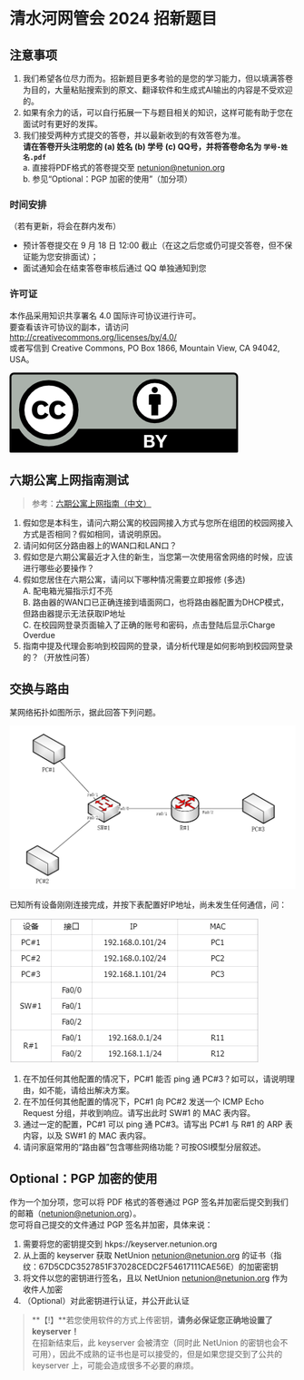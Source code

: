 # 清水河网管会 2024 招新题目

## 注意事项

1. 我们希望各位尽力而为。招新题目更多考验的是您的学习能力，但以填满答卷为目的，大量粘贴搜索到的原文、翻译软件和生成式AI输出的内容是不受欢迎的。
2. 如果有余力的话，可以自行拓展一下与题目相关的知识，这样可能有助于您在面试时有更好的发挥。
3. 我们接受两种方式提交的答卷，并以最新收到的有效答卷为准。  
   **请在答卷开头注明您的 (a) 姓名 (b) 学号 (c) QQ号，并将答卷命名为 `学号-姓名.pdf`**  
   a. 直接将PDF格式的答卷提交至 netunion@netunion.org  
   b. 参见“Optional：PGP 加密的使用”（加分项）

### 时间安排

（若有更新，将会在群内发布）

- 预计答卷提交在 9 月 18 日 12:00 截止（在这之后您或仍可提交答卷，但不保证能为您安排面试）；
- 面试通知会在结束答卷审核后通过 QQ 单独通知到您

### 许可证

本作品采用知识共享署名 4.0 国际许可协议进行许可。  
要查看该许可协议的副本，请访问 http://creativecommons.org/licenses/by/4.0/  
或者写信到 Creative Commons, PO Box 1866, Mountain View, CA 94042, USA。

![](assets/cc-by.png)

## 六期公寓上网指南测试

> 参考：[六期公寓上网指南（中文）](https://netunion.org/2024/uestc-internet/)

1. 假如您是本科生，请问六期公寓的校园网接入方式与您所在组团的校园网接入方式是否相同？假如相同，请说明原因。
2. 请问如何区分路由器上的WAN口和LAN口？
3. 假如您是六期公寓最近才入住的新生，当您第一次使用宿舍网络的时候，应该进行哪些必要操作？
4. 假如您居住在六期公寓，请问以下哪种情况需要立即报修 (多选)  
  A. 配电箱光猫指示灯不亮  
  B. 路由器的WAN口已正确连接到墙面网口，也将路由器配置为DHCP模式，但路由器提示无法获取IP地址  
  C. 在校园网登录页面输入了正确的账号和密码，点击登陆后显示Charge Overdue
5. 指南中提及代理会影响到校园网的登录，请分析代理是如何影响到校园网登录的？（开放性问答）

## 交换与路由

某网络拓扑如图所示，据此回答下列问题。

![](assets/2024recruit-topo.png)

已知所有设备刚刚连接完成，并按下表配置好IP地址，尚未发生任何通信，问：

![](assets/2024recruit-devtable.png)

1. 在不加任何其他配置的情况下，PC#1 能否 ping 通 PC#3？如可以，请说明理由，如不能，请给出解决方案。
2. 在不加任何其他配置的情况下，PC#1 向 PC#2 发送一个 ICMP Echo Request 分组，并收到响应。请写出此时 SW#1 的 MAC 表内容。
3. 通过一定的配置，PC#1 可以 ping 通 PC#3。请写出 PC#1 与 R#1 的 ARP 表内容，以及 SW#1 的 MAC 表内容。
4. 请问家庭常用的“路由器”包含哪些网络功能？可按OSI模型分层叙述。

## Optional：PGP 加密的使用

作为一个加分项，您可以将 PDF 格式的答卷通过 PGP 签名并加密后提交到我们的邮箱（netunion@netunion.org）。  
您可将自己提交的文件通过 PGP 签名并加密，具体来说：

1. 需要将您的密钥提交到 hkps://keyserver.netunion.org
2. 从上面的 keyserver 获取 NetUnion <netunion@netunion.org> 的证书（指纹：67D5CDC3527851F37028CEDC2F54617111CAE56E）的加密密钥
3. 将文件以您的密钥进行签名，且以 NetUnion <netunion@netunion.org> 作为收件人加密
4. （Optional）对此密钥进行认证，并公开此认证

> **【!】**若您使用软件的方式上传密钥，**请务必保证您正确地设置了 keyserver！**  
> 在招新结束后，此 keyserver 会被清空（同时此 NetUnion 的密钥也会不可用），因此不成熟的证书也是可以接受的，但是如果您提交到了公共的 keyserver 上，可能会造成很多不必要的麻烦。
